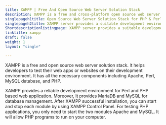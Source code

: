 ```yaml
---
title: XAMPP | Free And Open Source Web Server Solution Stack
description: XAMPP is a free and cross-platform open source web server solution stack that helps developers to build and test web applications at development environment.
singlepageh1title: Open Source Web Server Solution Stack for PHP & Perl Developers
singlepageh2title: XAMPP server provides a suitable development environment to build, test and verify the working of web projects locally. 
Shortdescriptionlistingpage: XAMPP server provides a suitable development environment to build, test and verify the working of web projects locally. 
linktitle: xampp
draft: false
weight: 1
layout: "single"

---
```


XAMPP is a free and open source web server solution stack. It helps developers to test their web apps or websites on their development environment. It has all the necessary components including Apache, Perl, MySQL database, and PHP.

XAMPP provides a reliable development environment for Perl and PHP based web application. Moreover, It provides MariaDB and MySQL for database management. After XAMPP successful installation, you can start and stop each module by using XAMPP Control Panel. For testing PHP applications, you only need to start the two modules Apache and MySQL. It will allow PHP programs to run on your computer.